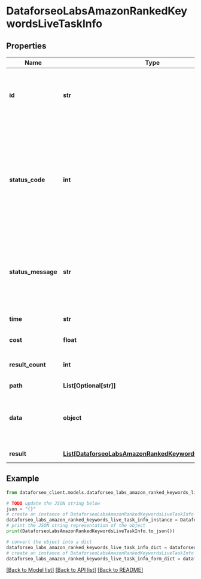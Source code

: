 # DataforseoLabsAmazonRankedKeywordsLiveTaskInfo


## Properties

Name | Type | Description | Notes
------------ | ------------- | ------------- | -------------
**id** | **str** | task identifier unique task identifier in our system in the UUID format | [optional] 
**status_code** | **int** | status code of the task generated by DataForSEO, can be within the following range: 10000-60000 you can find the full list of the response codes here | [optional] 
**status_message** | **str** | informational message of the task you can find the full list of general informational messages here | [optional] 
**time** | **str** | execution time, seconds | [optional] 
**cost** | **float** | total tasks cost, USD | [optional] 
**result_count** | **int** | number of elements in the result array | [optional] 
**path** | **List[Optional[str]]** | URL path | [optional] 
**data** | **object** | contains the same parameters that you specified in the POST request | [optional] 
**result** | [**List[DataforseoLabsAmazonRankedKeywordsLiveResultInfo]**](DataforseoLabsAmazonRankedKeywordsLiveResultInfo.md) | array of results | [optional] 

## Example

```python
from dataforseo_client.models.dataforseo_labs_amazon_ranked_keywords_live_task_info import DataforseoLabsAmazonRankedKeywordsLiveTaskInfo

# TODO update the JSON string below
json = "{}"
# create an instance of DataforseoLabsAmazonRankedKeywordsLiveTaskInfo from a JSON string
dataforseo_labs_amazon_ranked_keywords_live_task_info_instance = DataforseoLabsAmazonRankedKeywordsLiveTaskInfo.from_json(json)
# print the JSON string representation of the object
print(DataforseoLabsAmazonRankedKeywordsLiveTaskInfo.to_json())

# convert the object into a dict
dataforseo_labs_amazon_ranked_keywords_live_task_info_dict = dataforseo_labs_amazon_ranked_keywords_live_task_info_instance.to_dict()
# create an instance of DataforseoLabsAmazonRankedKeywordsLiveTaskInfo from a dict
dataforseo_labs_amazon_ranked_keywords_live_task_info_form_dict = dataforseo_labs_amazon_ranked_keywords_live_task_info.from_dict(dataforseo_labs_amazon_ranked_keywords_live_task_info_dict)
```
[[Back to Model list]](../README.md#documentation-for-models) [[Back to API list]](../README.md#documentation-for-api-endpoints) [[Back to README]](../README.md)


